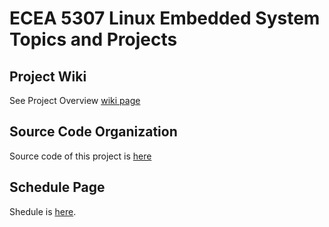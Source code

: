 # ECEA 5307 Linux Embedded System Topics and Projects

## Project Wiki
See Project Overview [wiki page](https://github.com/cu-ecen-aeld/final-project-shotaro12oyama/wiki/ECEA-5307-Linux-Embedded-System-Topics-and-Projects)

## Source Code Organization
Source code of this project is [here](https://github.com/cu-ecen-aeld/final-project-shotaro12oyama)

## Schedule Page
Shedule is [here](https://github.com/users/shotaro12oyama/projects/1).

